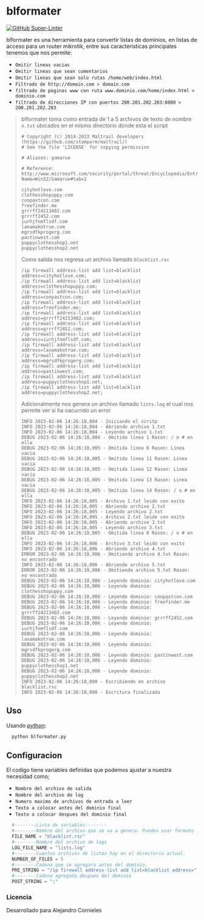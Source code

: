 # blformater

[![GitHub Super-Linter](https://github.com/carlosgrillet/blformater/actions/workflows/linter.yml/badge.svg)](https://github.com/marketplace/actions/super-linter)

blformater es una herramienta para convertir listas de dominios, en listas de acceso para un router mikrotik, entre sus caracteristicas principales tenemos que nos permite:
 
- `Omitir lineas vacias`
- `Omitir lineas que sean comentarios`
- `Omitir lienas que sean solo rutas /home/web/index.html`
- `Filtrado de http://domain.com > domain.com`
- `filtrado de paginas www con ruta www.dominio.com/home/index.html > dominio.com`
- `filtrado de direcciones IP con puertos 200.201.202.203:8080 > 200.201.202.203`

> blformater toma como entrada de 1 a 5 archivos de texto de nombre `n.txt` ubicados en el mismo directorio donde esta el script
>
>     # Copyright (c) 2014-2023 Maltrail developers (https://github.com/stamparm/maltrail/)
>     # See the file 'LICENSE' for copying permission
>
>     # Aliases: gamarue
>
>     # Reference: http://www.microsoft.com/security/portal/threat/Encyclopedia/Entry.aspx?Name=Win32/Gamarue#tab=2
>
>     cityhotlove.com
>     clothesshopuppy.com
>     conpastcon.com
>     freefinder.me
>     grrrff24213402.com
>     grrrff2452.com
>     iurhjfnmflsdf.com
>     lanamakotrue.com
>     mgrsdfkprogerg.com
>     pastinwest.com
>     puppyclothesshop1.net
>     puppyclothesshop2.net
> 
> Como salida nos regresa un archivo llamado `blocklist.rsc`
>
>     /ip firewall address-list add list=blacklist address=cityhotlove.com;
>     /ip firewall address-list add list=blacklist address=clothesshopuppy.com;
>     /ip firewall address-list add list=blacklist address=conpastcon.com;
>     /ip firewall address-list add list=blacklist address=freefinder.me;
>     /ip firewall address-list add list=blacklist address=grrrff24213402.com;
>     /ip firewall address-list add list=blacklist address=grrrff2452.com;
>     /ip firewall address-list add list=blacklist address=iurhjfnmflsdf.com;
>     /ip firewall address-list add list=blacklist address=lanamakotrue.com;
>     /ip firewall address-list add list=blacklist address=mgrsdfkprogerg.com;
>     /ip firewall address-list add list=blacklist address=pastinwest.com;
>     /ip firewall address-list add list=blacklist address=puppyclothesshop1.net;
>     /ip firewall address-list add list=blacklist address=puppyclothesshop2.net;
>
> Adicionalmente nos genera un archivo llamado `lists.log` el cual nos permite ver si ha oacurrido un error
>
>     INFO 2023-02-06 14:26:18,004 - Iniciando el scritp
>     INFO 2023-02-06 14:26:18,004 - Abriendo archivo 1.txt
>     INFO 2023-02-06 14:26:18,004 - Leyendo archivo 1.txt
>     DEBUG 2023-02-06 14:26:18,004 - Omitida linea 1 Rason: / o # en ella
>     DEBUG 2023-02-06 14:26:18,005 - Omitida linea 6 Rason: Linea vacia
>     DEBUG 2023-02-06 14:26:18,005 - Omitida linea 11 Rason: Linea vacia
>     DEBUG 2023-02-06 14:26:18,005 - Omitida linea 12 Rason: Linea vacia
>     DEBUG 2023-02-06 14:26:18,005 - Omitida linea 13 Rason: Linea vacia
>     DEBUG 2023-02-06 14:26:18,005 - Omitida linea 14 Rason: / o # en ella
>     INFO 2023-02-06 14:26:18,005 - Archivo 1.txt leido con exito
>     INFO 2023-02-06 14:26:18,005 - Abriendo archivo 2.txt
>     INFO 2023-02-06 14:26:18,005 - Leyendo archivo 2.txt
>     INFO 2023-02-06 14:26:18,005 - Archivo 2.txt leido con exito
>     INFO 2023-02-06 14:26:18,005 - Abriendo archivo 3.txt
>     INFO 2023-02-06 14:26:18,005 - Leyendo archivo 3.txt
>     DEBUG 2023-02-06 14:26:18,005 - Omitida linea 6 Rason: / o # en ella
>     INFO 2023-02-06 14:26:18,006 - Archivo 3.txt leido con exito
>     INFO 2023-02-06 14:26:18,006 - Abriendo archivo 4.txt
>     ERROR 2023-02-06 14:26:18,006 - Omitiendo archivo 4.txt Rason: no encontrado
>     INFO 2023-02-06 14:26:18,006 - Abriendo archivo 5.txt
>     ERROR 2023-02-06 14:26:18,006 - Omitiendo archivo 5.txt Rason: no encontrado
>     DEBUG 2023-02-06 14:26:18,006 - Leyendo dominio: cityhotlove.com
>     DEBUG 2023-02-06 14:26:18,006 - Leyendo dominio: clothesshopuppy.com
>     DEBUG 2023-02-06 14:26:18,006 - Leyendo dominio: conpastcon.com
>     DEBUG 2023-02-06 14:26:18,006 - Leyendo dominio: freefinder.me
>     DEBUG 2023-02-06 14:26:18,006 - Leyendo dominio: grrrff24213402.com
>     DEBUG 2023-02-06 14:26:18,006 - Leyendo dominio: grrrff2452.com
>     DEBUG 2023-02-06 14:26:18,006 - Leyendo dominio: iurhjfnmflsdf.com
>     DEBUG 2023-02-06 14:26:18,006 - Leyendo dominio: lanamakotrue.com
>     DEBUG 2023-02-06 14:26:18,006 - Leyendo dominio: mgrsdfkprogerg.com
>     DEBUG 2023-02-06 14:26:18,006 - Leyendo dominio: pastinwest.com
>     DEBUG 2023-02-06 14:26:18,006 - Leyendo dominio: puppyclothesshop1.net
>     DEBUG 2023-02-06 14:26:18,006 - Leyendo dominio: puppyclothesshop2.net
>     INFO 2023-02-06 14:26:18,008 - Escribiendo en archivo blacklist.rsc
>     INFO 2023-02-06 14:26:18,008 - Escritura finalizada

## Uso

Usando [python](https://www.python.org/ftp/python/3.10.9/python-3.10.9-amd64.exe):

```bash
  python blformater.py
```

## Configuracion

El codigo tiene variables definidas que podemos ajustar a nuestra necesidad como;

- `Nombre del archivo de salida`
- `Nombre del archivo de log`
- `Numero maximo de archivos de entrada a leer`
- `Texto a colocar antes del dominio final`
- `Texto a colocar despues del dominio final`

```python
  #--------Lista de variables--------
  #--------Nombre del archivo que se va a genera. Puedes usar formato .txt
  FILE_NAME = "blacklist.rsc"
  #--------Nombre del archivo de logs
  LOG_FILE_NAME = "lists.log"
  #--------Cuantos archivos de listas hay en el directorio actual.
  NUMBER_OF_FILES = 5
  #--------Cadena que se agregara antes del dominio.
  PRE_STRING = "/ip firewall address-list add list=blacklist address="
  #--------Cadena agregada despues del dominio
  POST_STRING = ";"
```

### Licencia
Desarrollado para Alejandro Cornieles
